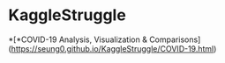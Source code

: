 # KaggleStruggle
*[*COVID-19 Analysis, Visualization & Comparisons] (https://seung0.github.io/KaggleStruggle/COVID-19.html)
